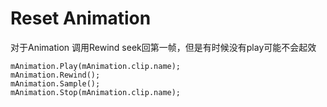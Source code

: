 # Reset Animation

对于Animation 调用Rewind seek回第一帧，但是有时候没有play可能不会起效

```
mAnimation.Play(mAnimation.clip.name);
mAnimation.Rewind();
mAnimation.Sample();
mAnimation.Stop(mAnimation.clip.name);
```
